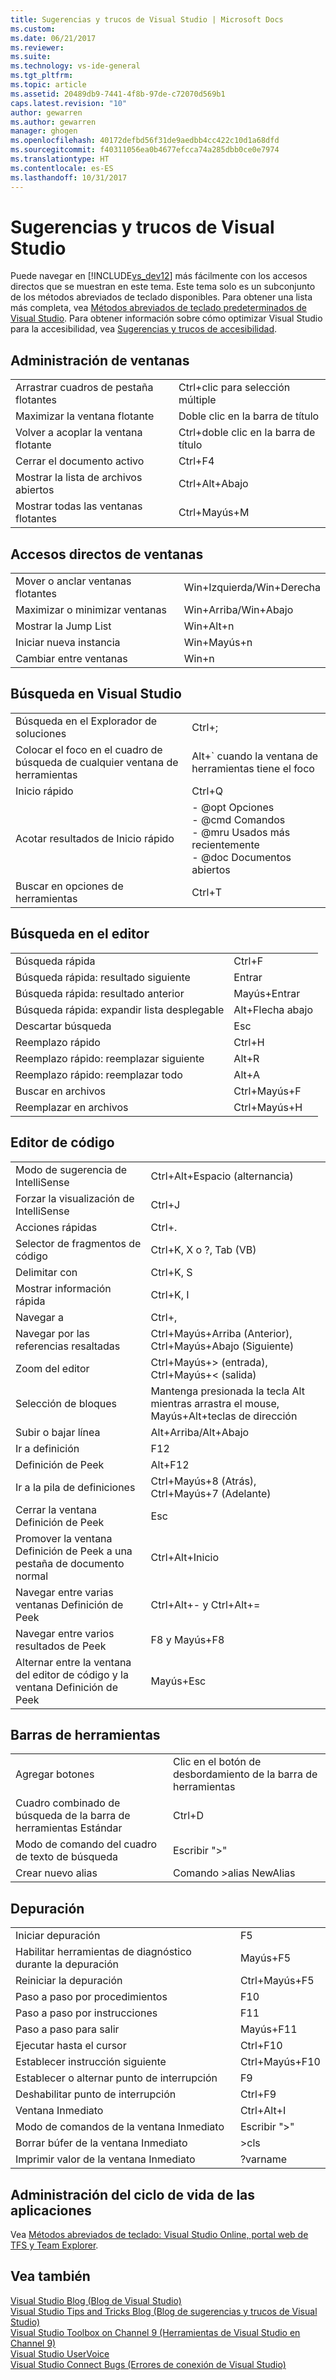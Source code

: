 ```yaml
---
title: Sugerencias y trucos de Visual Studio | Microsoft Docs
ms.custom: 
ms.date: 06/21/2017
ms.reviewer: 
ms.suite: 
ms.technology: vs-ide-general
ms.tgt_pltfrm: 
ms.topic: article
ms.assetid: 20489db9-7441-4f8b-97de-c72070d569b1
caps.latest.revision: "10"
author: gewarren
ms.author: gewarren
manager: ghogen
ms.openlocfilehash: 40172defbd56f31de9aedbb4cc422c10d1a68dfd
ms.sourcegitcommit: f40311056ea0b4677efcca74a285dbb0ce0e7974
ms.translationtype: HT
ms.contentlocale: es-ES
ms.lasthandoff: 10/31/2017
---
```

# <a name="tips-and-tricks-for-visual-studio"></a>Sugerencias y trucos de Visual Studio
Puede navegar en [!INCLUDE[vs_dev12](../extensibility/includes/vs_dev12_md.md)] más fácilmente con los accesos directos que se muestran en este tema. Este tema solo es un subconjunto de los métodos abreviados de teclado disponibles. Para obtener una lista más completa, vea [Métodos abreviados de teclado predeterminados de Visual Studio](../ide/default-keyboard-shortcuts-in-visual-studio.md). Para obtener información sobre cómo optimizar Visual Studio para la accesibilidad, vea [Sugerencias y trucos de accesibilidad](../ide/reference/accessibility-tips-and-tricks.md).  

##  <a name="BKMK_WindowMgmt"></a> Administración de ventanas  

|||  
|-|-|  
|Arrastrar cuadros de pestaña flotantes|Ctrl+clic para selección múltiple|  
|Maximizar la ventana flotante|Doble clic en la barra de título|  
|Volver a acoplar la ventana flotante|Ctrl+doble clic en la barra de título|  
|Cerrar el documento activo|Ctrl+F4|  
|Mostrar la lista de archivos abiertos|Ctrl+Alt+Abajo|  
|Mostrar todas las ventanas flotantes|Ctrl+Mayús+M|  

##  <a name="BKMK_WindowShortcuts"></a> Accesos directos de ventanas  

|||  
|-|-|  
|Mover o anclar ventanas flotantes|Win+Izquierda/Win+Derecha|  
|Maximizar o minimizar ventanas|Win+Arriba/Win+Abajo|  
|Mostrar la Jump List|Win+Alt+n|  
|Iniciar nueva instancia|Win+Mayús+n|  
|Cambiar entre ventanas|Win+n|  

##  <a name="BKMK_Search"></a> Búsqueda en Visual Studio  

|||  
|-|-|  
|Búsqueda en el Explorador de soluciones|Ctrl+;|  
|Colocar el foco en el cuadro de búsqueda de cualquier ventana de herramientas|Alt+` cuando la ventana de herramientas tiene el foco|  
|Inicio rápido|Ctrl+Q|  
|Acotar resultados de Inicio rápido|- @opt Opciones<br />- @cmd Comandos<br />- @mru Usados más recientemente<br />- @doc Documentos abiertos|  
|Buscar en opciones de herramientas|Ctrl+T|  

##  <a name="BKMK_EditorFind"></a> Búsqueda en el editor  

|||  
|-|-|  
|Búsqueda rápida|Ctrl+F|  
|Búsqueda rápida: resultado siguiente|Entrar|  
|Búsqueda rápida: resultado anterior|Mayús+Entrar|  
|Búsqueda rápida: expandir lista desplegable|Alt+Flecha abajo|  
|Descartar búsqueda|Esc|  
|Reemplazo rápido|Ctrl+H|  
|Reemplazo rápido: reemplazar siguiente|Alt+R|  
|Reemplazo rápido: reemplazar todo|Alt+A|  
|Buscar en archivos|Ctrl+Mayús+F|  
|Reemplazar en archivos|Ctrl+Mayús+H|  

##  <a name="BKMK_CodeEditor"></a> Editor de código  

|||  
|-|-|  
|Modo de sugerencia de IntelliSense|Ctrl+Alt+Espacio (alternancia)|  
|Forzar la visualización de IntelliSense|Ctrl+J|  
|Acciones rápidas|Ctrl+.|  
|Selector de fragmentos de código|Ctrl+K, X o ?, Tab (VB)|  
|Delimitar con|Ctrl+K, S|  
|Mostrar información rápida|Ctrl+K, I|  
|Navegar a|Ctrl+,|  
|Navegar por las referencias resaltadas|Ctrl+Mayús+Arriba (Anterior), Ctrl+Mayús+Abajo (Siguiente)|  
|Zoom del editor|Ctrl+Mayús+> (entrada), Ctrl+Mayús+< (salida)|  
|Selección de bloques|Mantenga presionada la tecla Alt mientras arrastra el mouse, Mayús+Alt+teclas de dirección|  
|Subir o bajar línea|Alt+Arriba/Alt+Abajo|  
|Ir a definición|F12|  
|Definición de Peek|Alt+F12|  
|Ir a la pila de definiciones|Ctrl+Mayús+8 (Atrás), Ctrl+Mayús+7 (Adelante)|  
|Cerrar la ventana Definición de Peek|Esc|  
|Promover la ventana Definición de Peek a una pestaña de documento normal|Ctrl+Alt+Inicio|  
|Navegar entre varias ventanas Definición de Peek|Ctrl+Alt+- y Ctrl+Alt+=|  
|Navegar entre varios resultados de Peek|F8 y Mayús+F8|  
|Alternar entre la ventana del editor de código y la ventana Definición de Peek|Mayús+Esc|  

##  <a name="BKMK_Toolbars"></a> Barras de herramientas  

|||  
|-|-|  
|Agregar botones|Clic en el botón de desbordamiento de la barra de herramientas|  
|Cuadro combinado de búsqueda de la barra de herramientas Estándar|Ctrl+D|  
|Modo de comando del cuadro de texto de búsqueda|Escribir ">"|  
|Crear nuevo alias|Comando >alias NewAlias|  

##  <a name="BKMK_Debugging"></a> Depuración  

|||  
|-|-|  
|Iniciar depuración|F5|  
|Habilitar herramientas de diagnóstico durante la depuración|Mayús+F5|  
|Reiniciar la depuración|Ctrl+Mayús+F5|  
|Paso a paso por procedimientos|F10|  
|Paso a paso por instrucciones|F11|  
|Paso a paso para salir|Mayús+F11|  
|Ejecutar hasta el cursor|Ctrl+F10|  
|Establecer instrucción siguiente|Ctrl+Mayús+F10|  
|Establecer o alternar punto de interrupción|F9|  
|Deshabilitar punto de interrupción|Ctrl+F9|  
|Ventana Inmediato|Ctrl+Alt+I|  
|Modo de comandos de la ventana Inmediato|Escribir ">"|  
|Borrar búfer de la ventana Inmediato|>cls|  
|Imprimir valor de la ventana Inmediato|?varname|  

##  <a name="BKMK_ALM"></a> Administración del ciclo de vida de las aplicaciones  
 Vea [Métodos abreviados de teclado: Visual Studio Online, portal web de TFS y Team Explorer](http://msdn.microsoft.com/en-us/35ea128b-7565-4ee3-8266-b9f0d32aecf4).  

## <a name="see-also"></a>Vea también  
 [Visual Studio Blog (Blog de Visual Studio)](http://blogs.msdn.com/b/visualstudio)   
 [Visual Studio Tips and Tricks Blog (Blog de sugerencias y trucos de Visual Studio)](http://blogs.msdn.com/b/zainnab)   
 [Visual Studio Toolbox on Channel 9 (Herramientas de Visual Studio en Channel 9)](http://channel9.msdn.com/Shows/Visual-Studio-Toolbox)   
 [Visual Studio UserVoice](http://visualstudio.uservoice.com/forums/121579-visual-studio)   
 [Visual Studio Connect Bugs (Errores de conexión de Visual Studio)](http://connect.microsoft.com/VisualStudio)

